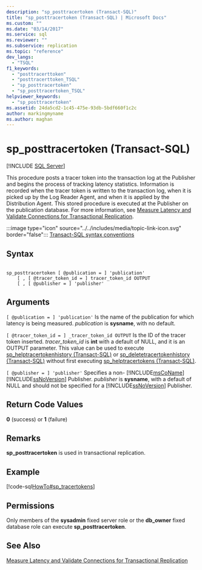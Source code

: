```yaml
---
description: "sp_posttracertoken (Transact-SQL)"
title: "sp_posttracertoken (Transact-SQL) | Microsoft Docs"
ms.custom: ""
ms.date: "03/14/2017"
ms.service: sql
ms.reviewer: ""
ms.subservice: replication
ms.topic: "reference"
dev_langs: 
  - "TSQL"
f1_keywords: 
  - "posttracerttoken"
  - "posttracerttoken_TSQL"
  - "sp_posttracertoken"
  - "sp_posttracertoken_TSQL"
helpviewer_keywords: 
  - "sp_posttracertoken"
ms.assetid: 24da5cd2-1c45-475e-93db-5bdf660f1c2c
author: markingmyname
ms.author: maghan
---
```

# sp_posttracertoken (Transact-SQL)
[!INCLUDE [SQL Server](../../includes/applies-to-version/sqlserver.md)]

  This procedure posts a tracer token into the transaction log at the Publisher and begins the process of tracking latency statistics. Information is recorded when the tracer token is written to the transaction log, when it is picked up by the Log Reader Agent, and when it is applied by the Distribution Agent. This stored procedure is executed at the Publisher on the publication database. For more information, see [Measure Latency and Validate Connections for Transactional Replication](../../relational-databases/replication/monitor/measure-latency-and-validate-connections-for-transactional-replication.md).  
  
 :::image type="icon" source="../../includes/media/topic-link-icon.svg" border="false"::: [Transact-SQL syntax conventions](../../t-sql/language-elements/transact-sql-syntax-conventions-transact-sql.md)  
  
## Syntax  
  
```  
  
sp_posttracertoken [ @publication = ] 'publication'   
    [ , [ @tracer_token_id = ] tracer_token_id OUTPUT  
    [ , [ @publisher = ] 'publisher'   
```  
  
## Arguments  
`[ @publication = ] 'publication'`
 Is the name of the publication for which latency is being measured. *publication* is **sysname**, with no default.  
  
`[ @tracer_token_id = ] _tracer_token_id OUTPUT`
 Is the ID of the tracer token inserted. *tracer_token_id* is **int** with a default of NULL, and it is an OUTPUT parameter. This value can be used to execute [sp_helptracertokenhistory &#40;Transact-SQL&#41;](../../relational-databases/system-stored-procedures/sp-helptracertokenhistory-transact-sql.md) or [sp_deletetracertokenhistory &#40;Transact-SQL&#41;](../../relational-databases/system-stored-procedures/sp-deletetracertokenhistory-transact-sql.md) without first executing [sp_helptracertokens &#40;Transact-SQL&#41;](../../relational-databases/system-stored-procedures/sp-helptracertokens-transact-sql.md).  
  
`[ @publisher = ] 'publisher'`
 Specifies a non- [!INCLUDE[msCoName](../../includes/msconame-md.md)] [!INCLUDE[ssNoVersion](../../includes/ssnoversion-md.md)] Publisher. *publisher* is **sysname**, with a default of NULL and should not be specified for a [!INCLUDE[ssNoVersion](../../includes/ssnoversion-md.md)] Publisher.  
  
## Return Code Values  
 **0** (success) or **1** (failure)  
  
## Remarks  
 **sp_posttracertoken** is used in transactional replication.  
  
## Example  
 [!code-sql[HowTo#sp_tracertokens](../../relational-databases/replication/codesnippet/tsql/sp-posttracertoken-trans_1.sql)]  
  
## Permissions  
 Only members of the **sysadmin** fixed server role or the **db_owner** fixed database role can execute **sp_posttracertoken**.  
  
## See Also  
 [Measure Latency and Validate Connections for Transactional Replication](../../relational-databases/replication/monitor/measure-latency-and-validate-connections-for-transactional-replication.md)  
  
  
